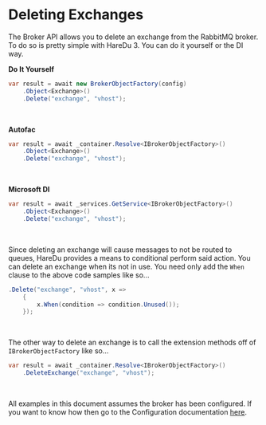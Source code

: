# Deleting Exchanges

The Broker API allows you to delete an exchange from the RabbitMQ broker. To do so is pretty simple with HareDu 3. You can do it yourself or the DI way.

**Do It Yourself**

```c#
var result = await new BrokerObjectFactory(config)
    .Object<Exchange>()
    .Delete("exchange", "vhost");
```
<br>

**Autofac**

```c#
var result = await _container.Resolve<IBrokerObjectFactory>()
    .Object<Exchange>()
    .Delete("exchange", "vhost");
```
<br>

**Microsoft DI**

```c#
var result = await _services.GetService<IBrokerObjectFactory>()
    .Object<Exchange>()
    .Delete("exchange", "vhost");
```
<br>

Since deleting an exchange will cause messages to not be routed to queues, HareDu provides a means to conditional perform said action. You can delete an exchange when its not in use. You need only add the ```When``` clause to the above code samples like so...

```c#
.Delete("exchange", "vhost", x =>
    {
        x.When(condition => condition.Unused());
    });
```

<br>

The other way to delete an exchange is to call the extension methods off of ```IBrokerObjectFactory``` like so...

```c#
var result = await _container.Resolve<IBrokerObjectFactory>()
    .DeleteExchange("exchange", "vhost");
```

<br>

All examples in this document assumes the broker has been configured. If you want to know how then go to the Configuration documentation [here](https://github.com/ahives/HareDu3/blob/master/docs/configuration.md).


